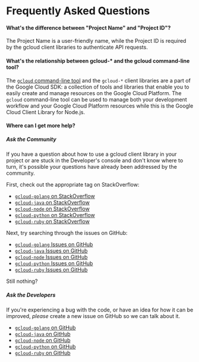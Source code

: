 # Frequently Asked Questions

<a name="project-terms"></a>
#### What's the difference between "Project Name" and "Project ID"?

The Project Name is a user-friendly name, while the Project ID is required by the gcloud client libraries to authenticate API requests.

<a name="gcloud-sdk"></a>
#### What's the relationship between gcloud-* and the gcloud command-line tool?

The [`gcloud` command-line tool][gcloud-cli] and the `gcloud-*` client libraries are a part of the Google Cloud SDK: a collection of tools and libraries that enable you to easily create and manage resources on the Google Cloud Platform. The `gcloud` command-line tool can be used to manage both your development workflow and your Google Cloud Platform resources while this is the Google Cloud Client Library for Node.js.

<a name="get-help"></a>
#### Where can I get more help?

##### Ask the Community

If you have a question about how to use a gcloud client library in your project or are stuck in the Developer's console and don't know where to turn, it's possible your questions have already been addressed by the community.

First, check out the appropriate tag on StackOverflow:

  - [`gcloud-golang` on StackOverflow][so-golang]
  - [`gcloud-java` on StackOverflow][so-java]
  - [`gcloud-node` on StackOverflow][so-node]
  - [`gcloud-python` on StackOverflow][so-python]
  - [`gcloud-ruby` on StackOverflow][so-ruby]

Next, try searching through the issues on GitHub:

  - [`gcloud-golang` Issues on GitHub][gh-search-golang]
  - [`gcloud-java` Issues on GitHub][gh-search-java]
  - [`gcloud-node` Issues on GitHub][gh-search-node]
  - [`gcloud-python` Issues on GitHub][gh-search-python]
  - [`gcloud-ruby` Issues on GitHub][gh-search-ruby]

Still nothing?

##### Ask the Developers

If you're experiencing a bug with the code, or have an idea for how it can be improved, *please* create a new issue on GitHub so we can talk about it.

  - [`gcloud-golang` on GitHub][gh-golang]
  - [`gcloud-java` on GitHub][gh-java]
  - [`gcloud-node` on GitHub][gh-node]
  - [`gcloud-python` on GitHub][gh-python]
  - [`gcloud-ruby` on GitHub][gh-ruby]


[gcloud-cli]: https://cloud.google.com/sdk/gcloud/

[so-golang]: http://stackoverflow.com/questions/tagged/gcloud-go
[so-java]: http://stackoverflow.com/questions/tagged/gcloud-java
[so-node]: http://stackoverflow.com/questions/tagged/gcloud-node
[so-python]: http://stackoverflow.com/questions/tagged/gcloud-python
[so-ruby]: http://stackoverflow.com/questions/tagged/gcloud-ruby

[gh-search-golang]: https://github.com/googlecloudplatform/gcloud-golang/issues?&q=
[gh-search-java]: https://github.com/googlecloudplatform/gcloud-java/issues?&q=
[gh-search-node]: https://github.com/googlecloudplatform/gcloud-node/issues?&q=
[gh-search-python]: https://github.com/googlecloudplatform/gcloud-python/issues?&q=
[gh-search-ruby]: https://github.com/googlecloudplatform/gcloud-ruby/issues?&q=

[gh-golang]: https://github.com/googlecloudplatform/gcloud-golang
[gh-java]: https://github.com/googlecloudplatform/gcloud-java
[gh-node]: https://github.com/googlecloudplatform/gcloud-node
[gh-python]: https://github.com/googlecloudplatform/gcloud-python
[gh-ruby]: https://github.com/googlecloudplatform/gcloud-ruby
